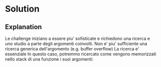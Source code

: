 # Solution

## Explanation

Le challenge iniziano a essere piu' sofisticate e richiedono una ricerca e uno studio a parte degli argomenti coinvolti.
Non e' piu' sufficiente una ricerca generica dell'argomento (e.g. buffer overflow)
La ricerca e' essenziale
In questo caso, potremmo ricercato come vengono memorizzati nello stack di una funzione i suoi argomenti:
```
```
